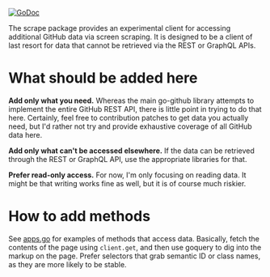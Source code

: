 [![GoDoc](https://godoc.org/github.com/google/go-github/github/scrape?status.svg)](https://godoc.org/github.com/google/go-github/github/scrape)

The scrape package provides an experimental client for accessing additional
GitHub data via screen scraping.  It is designed to be a client of last resort
for data that cannot be retrieved via the REST or GraphQL APIs.

# What should be added here

**Add only what you need.**  Whereas the main go-github library attempts to
implement the entire GitHub REST API, there is little point in trying to do that
here.  Certainly, feel free to contribution patches to get data you actually
need, but I'd rather not try and provide exhaustive coverage of all GitHub data
here.

**Add only what can't be accessed elsewhere.**  If the data can be retrieved
through the REST or GraphQL API, use the appropriate libraries for that.

**Prefer read-only access.**  For now, I'm only focusing on reading data. It
might be that writing works fine as well, but it is of course much riskier.

# How to add methods

See [apps.go](apps.go) for examples of methods that access data.  Basically,
fetch the contents of the page using `client.get`, and then use goquery to dig
into the markup on the page.  Prefer selectors that grab semantic ID or class
names, as they are more likely to be stable.

